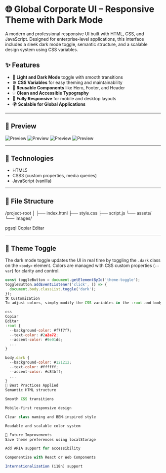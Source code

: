 # 🌐 Global Corporate UI – Responsive Theme with Dark Mode

A modern and professional responsive UI built with HTML, CSS, and JavaScript. Designed for enterprise-level applications, this interface includes a sleek dark mode toggle, semantic structure, and a scalable design system using CSS variables.

## ✨ Features

- 🎨 **Light and Dark Mode** toggle with smooth transitions  
- ⚙️ **CSS Variables** for easy theming and maintainability  
- 🧱 **Reusable Components** like Hero, Footer, and Header  
- 💡 **Clean and Accessible Typography**  
- 📱 **Fully Responsive** for mobile and desktop layouts  
- 🌍 **Scalable for Global Applications**

---

## 📸 Preview

![Preview](img/preview.png) 
![Preview](./preview2.png)
![Preview](./preview3.png)
![Preview](./preview4.png)   

---

## 🚀 Technologies

- HTML5
- CSS3 (custom properties, media queries)
- JavaScript (vanilla)

---

## 📁 File Structure

/project-root
│
├── index.html
├── style.css
├── script.js
└── assets/
└── images/

pgsql
Copiar
Editar

---

## 🔄 Theme Toggle

The dark mode toggle updates the UI in real time by toggling the `.dark` class on the `<body>` element. Colors are managed with CSS custom properties (`--var`) for clarity and control.

```js
const toggleButton = document.getElementById('theme-toggle');
toggleButton.addEventListener('click', () => {
  document.body.classList.toggle('dark');
});
🛠 Customization
To adjust colors, simply modify the CSS variables in the :root and body.dark blocks:

css
Copiar
Editar
:root {
  --background-color: #f7f7f7;
  --text-color: #2a2a72;
  --accent-color: #9e01dc;
  ...
}

body.dark {
  --background-color: #121212;
  --text-color: #ffffff;
  --accent-color: #c84bff;
  ...
}
📌 Best Practices Applied
Semantic HTML structure

Smooth CSS transitions

Mobile-first responsive design

Clear class naming and BEM-inspired style

Readable and scalable color system

🧩 Future Improvements
Save theme preferences using localStorage

Add ARIA support for accessibility

Componentize with React or Web Components

Internationalization (i18n) support

